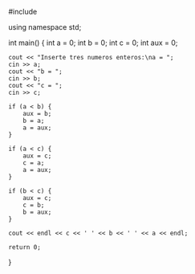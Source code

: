 #include <iostream>
 
using namespace std;
 
int main() {
    int a = 0;
    int b = 0;
    int c = 0;
    int aux = 0;
 
    cout << "Inserte tres numeros enteros:\na = ";
    cin >> a;
    cout << "b = ";
    cin >> b;
    cout << "c = ";
    cin >> c;
 
    if (a < b) {
        aux = b;
        b = a;
        a = aux;
    }
 
    if (a < c) {
        aux = c;
        c = a;
        a = aux;
    }
 
    if (b < c) {
        aux = c;
        c = b;
        b = aux;
    }
 
    cout << endl << c << ' ' << b << ' ' << a << endl;
 
    return 0;
}
